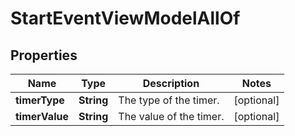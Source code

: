 

# StartEventViewModelAllOf

## Properties

Name | Type | Description | Notes
------------ | ------------- | ------------- | -------------
**timerType** | **String** | The type of the timer. |  [optional]
**timerValue** | **String** | The value of the timer. |  [optional]



